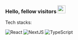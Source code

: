 ### Hello, fellow visitors <img src="https://media.giphy.com/media/hvRJCLFzcasrR4ia7z/giphy.gif" width="25px">

<p>Tech stacks:</p>
<p>
<img alt="React" src="https://img.shields.io/badge/-React-45b8d8?style=flat-square&logo=react&logoColor=white" />
<img alt="NextJS" src="https://img.shields.io/badge/next.js-000000?style=flat-square&logo=nextdotjs&logoColor=white" />
<img alt="TypeScript" src="https://img.shields.io/badge/-TypeScript-007ACC?style=flat-square&logo=typescript&logoColor=white" />

</p>

<!-- fun facts about me:

- 🔭 I’m currently working on ...
- 🌱 I’m currently learning ...
- 👯 I’m looking to collaborate on ...
- 🤔 I’m looking for help with ...
- 💬 Ask me about ...
- 📫 How to reach me: ...
- 😄 Pronouns: ...
- ⚡ Fun fact: ...
-->
